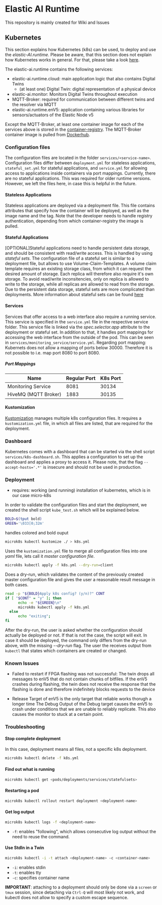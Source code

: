 # Elastic AI Runtime

This repository is mainly created for Wiki and Issues

## Kubernetes

This section explains how Kubernetes (k8s) can be used, to deploy and use the _elastic-AI.runtime_. Please be aware, that this section does not explain how Kubernetes works in general. For that, please take a look [here](https://kubernetes.io/de/docs/concepts/overview/what-is-kubernetes/).

The elastic-ai.runtime contains the following services:

-   elastic-ai.runtime.cloud: main application logic that also contains Digital Twins
    -   (at least one) Digital Twin: digital representation of a physical device
-   elastic-ai.monitor: Monitors Digital Twins throughout execution
-   MQTT-Broker: required for communication between different twins and the resolver via MQTT
-   elastic-ai.runtime.enV5: application containing various libraries for sensors/actuators of the Elastic Node v5

Except the MQTT-Broker, at least one container image for each of the services above is stored in the [container-registry](https://github.com/orgs/es-ude/packages?repo_name=elastic-ai.runtime). The MQTT-Broker container image is pulled from [Dockerhub](https://hub.docker.com/r/hivemq/hivemq-ce).

### Configuration files

The configuration files are located in the folder `services/<service-name>`. Configuration files differ between `deployment.yml` for stateless applications, `stateful_set.yml` for stateful applications, and `service.yml` for allowing access to applications inside containers via port mappings. Currently, there are no stateful applications. This was required for older runtime versions. However, we left the files here, in case this is helpful in the future.

#### Stateless Applications

Stateless applications are deployed via a deployment file. This file contains attributes that specify how the container will be deployed, as well as the image name and the tag. Note that the developer needs to handle registry authentication, depending from which container-registry the image is pulled.

#### Stateful Applications

\[OPTIONAL\]Stateful applications need to handle persistent data storage, and should be consistent with read/write access. This is handled by using _stateful sets_. The configuration file of a stateful set is similar to a deployment file, but allows to use Volume-Claim-Templates. A volume claim template requires an existing storage class, from which it can request the desired amount of storage. Each replica will therefore also require it's own storage. To avoid read/write inconsitencies, only on replica is allowed to write to the storage, while all replicas are allowed to read from the storage. Due to the persistent data storage, stateful sets are more complicated than deployments. More information about stateful sets can be found [here](https://kubernetes.io/docs/concepts/workloads/controllers/statefulset/)

#### Services

Services that offer access to a web interface also require a running service. This service is specified in the `service.yml` file in the respective service folder. This service file is linked via the _spec.selector.app_ attribute to the deployment or stateful set. In addition to that, it handles port mappings for accessing the web interface from the outside of the pod. This can be seen in `services/monitoring_service/service.yml`. Regarding port mapping: Kubernets does not allow a mapping of ports below 30000. Therefore it is not possible to i.e. map port 8080 to port 8080.

##### Port Mappings

| Name                 | Regular Port | K8s Port |
| -------------------- | ------------ | -------- |
| Monitoring Service   | 8081         | 30134    |
| HiveMQ (MQTT Broker) | 1883         | 30135    |

#### Kustomization

[Kustomization](https://kubernetes.io/docs/tasks/manage-kubernetes-objects/kustomization/) manages multiple k8s configuration files. It requires a `kustomization.yml` file, in which all files are listed, that are required for the deployment.

### Dashboard

Kubernetes comes with a dashboard that can be started via the shell script `services/k8s-dashboard.sh`. This applies a configuration to set up the dashboard and applies a proxy to access it. Please note, that the flag `--accept-hosts='.*'` is insecure and should not be used in production.

### Deployment

-   requires: working (and running) installation of kubernetes, which is in our case micro-k8s

In order to validate the configuration files and start the deployment, we created the shell script `kube_test.sh` which will be explained below.

```bash
BOLD=$(tput bold)
GREEN='\033[0;32m'
```

handles colored and bold ouput

```bash
microk8s kubectl kustomize ./ > k8s.yml
```

Uses the `kustomization.yml` file to merge all configuration files into one _yaml_ file, lets call it _master configuration file_.

```bash
microk8s kubectl apply -f k8s.yml --dry-run=client
```

Does a dry-run, which validates the content of the previously created master configuration file and gives the user a reasonable result message in both cases.

```bash
read -p "${BOLD}Apply k8s config? (y/n)?" CONT
if [ "$CONT" = "y" ]; then
      echo -e "${GREEN}\n"
      microk8s kubectl apply -f k8s.yml
  else
      echo "exiting";
fi
```

After the dry-run, the user is asked whether the configuration should actually be deployed or not. If that is not the case, the script will exit. In case it should be deployed, the command only differs from the dry-run above, with the missing _--dry-run_ flag. The user the receives output from `kubectl` that states which containers are created or changed.

### Known Issues

-   Failed to restart if FPGA flashing was not successful:
    The twin drops all messages to enV5 that do not contain chunks of bitfiles. If the enV5 crashes during flashing, the twin does not receive the response that the flashing is done and therefore indefinitely blocks requests to the device

-   Release Target of enV5 is the only target that reliable works thorugh a longer time
    The Debug Output of the Debug target causes the enV5 to crash under conditions that we are unable to reliably replicate. This also causes the monitor to stuck at a certain point.

### Troubleshooting

#### Stop complete deployment

In this case, deployment means all files, not a specific k8s deployment.

```bash
microk8s kubectl delete -f k8s.yml
```

#### Find out what is running

```bash
microk8s kubectl get <pods/deployments/services/statefulsets>
```

#### Restarting a pod

```bash
microk8s kubectl rollout restart deployment <deployment-name>
```

#### Get log output

```bash
microk8s kubectl logs -f <deployment-name>
```

-   `-f`: enables "following", which allows consecutive log output without the need to reuse the command.

#### Use StdIn in a Twin

```bash
microk8s kubectl -i -t attach <deployment-name> -c <container-name>
```

-   `-i`: enables stdin
-   `-t`: enables tty
-   `-c`: specifies container name

**IMPORTANT**: attaching to a deployment should only be done via a `screen` or `tmux` session, since detaching via `Ctrl-Q` will most likely not work, and kubectl does not allow to specify a custom escape sequence.
